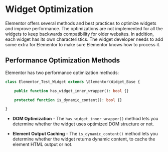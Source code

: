 # Widget Optimization

<Badge type="tip" vertical="top" text="Elementor Core" /> <Badge type="warning" vertical="top" text="Intermediate" />

Elementor offers several methods and best practices to optimize widgets and improve performance. The optimizations are not implemented for all the widgets to keep backwards compatibility for older websites. In addition, each widget has its own characteristics. The widget developer needs to add some extra for Elementor to make sure Elementor knows how to process it.

## Performance Optimization Methods

Elementor has two performance optimization methods:

```php
class Elementor_Test_Widget extends \Elementor\Widget_Base {

	public function has_widget_inner_wrapper(): bool {}

	protected function is_dynamic_content(): bool {}

}
```

* **DOM Optimization** - The `has_widget_inner_wrapper()` method lets you determine whether the widget uses optimized DOM structure or not.

* **Element Output Caching** - The `is_dynamic_content()` method lets you determine whether the widget returns dynamic content, to cache the element HTML output or not.
